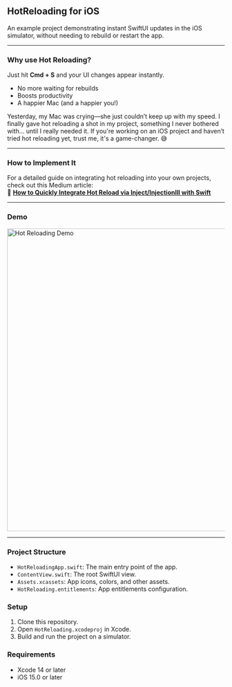 ## HotReloading for iOS

An example project demonstrating instant SwiftUI updates in the iOS simulator, without needing to rebuild or restart the app.

---

### Why use Hot Reloading?
Just hit **Cmd + S** and your UI changes appear instantly.
- No more waiting for rebuilds
- Boosts productivity
- A happier Mac (and a happier you!)

Yesterday, my Mac was crying—she just couldn’t keep up with my speed. I finally gave hot reloading a shot in my project, something I never bothered with… until I really needed it. If you're working on an iOS project and haven’t tried hot reloading yet, trust me, it's a game-changer. 😅

---

### How to Implement It
For a detailed guide on integrating hot reloading into your own projects, check out this Medium article:  
🔗 [**How to Quickly Integrate Hot Reload via Inject/InjectionIII with Swift**](https://medium.com/@hmp.ucsm/how-to-quickly-integrate-hot-reload-via-inject-injectioniii-with-swift-031cfaf48cfe)

---

### Demo
<img src="HotReloading.gif" width="700" alt="Hot Reloading Demo"/>

---

### Project Structure
- `HotReloadingApp.swift`: The main entry point of the app.
- `ContentView.swift`: The root SwiftUI view.
- `Assets.xcassets`: App icons, colors, and other assets.
- `HotReloading.entitlements`: App entitlements configuration.

### Setup
1.  Clone this repository.
2.  Open `HotReloading.xcodeproj` in Xcode.
3.  Build and run the project on a simulator.

### Requirements
- Xcode 14 or later
- iOS 15.0 or later